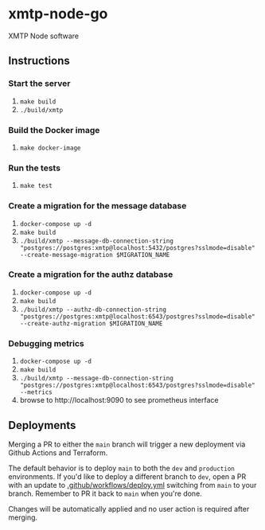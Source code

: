# xmtp-node-go

XMTP Node software

## Instructions

### Start the server

1. `make build`
2. `./build/xmtp`

### Build the Docker image

1. `make docker-image`

### Run the tests

1. `make test`

### Create a migration for the message database

1. `docker-compose up -d`
2. `make build`
3. `./build/xmtp --message-db-connection-string "postgres://postgres:xmtp@localhost:5432/postgres?sslmode=disable" --create-message-migration $MIGRATION_NAME`

### Create a migration for the authz database

1. `docker-compose up -d`
2. `make build`
3. `./build/xmtp --authz-db-connection-string "postgres://postgres:xmtp@localhost:6543/postgres?sslmode=disable" --create-authz-migration $MIGRATION_NAME`

### Debugging metrics

1. `docker-compose up -d`
2. `make build`
3. `./build/xmtp --message-db-connection-string "postgres://postgres:xmtp@localhost:6543/postgres?sslmode=disable" --metrics`
4. browse to http://localhost:9090 to see prometheus interface

## Deployments

Merging a PR to either the `main` branch will trigger a new deployment via Github Actions and Terraform.

The default behavior is to deploy `main` to both the `dev` and `production` environments. If you'd like to deploy a different branch to `dev`, open a PR with an update to [.github/workflows/deploy.yml](https://github.com/xmtp/xmtp-node-go/blob/main/.github/workflows/deploy.yml#L29) switching from `main` to your branch. Remember to PR it back to `main` when you're done.

Changes will be automatically applied and no user action is required after merging.
